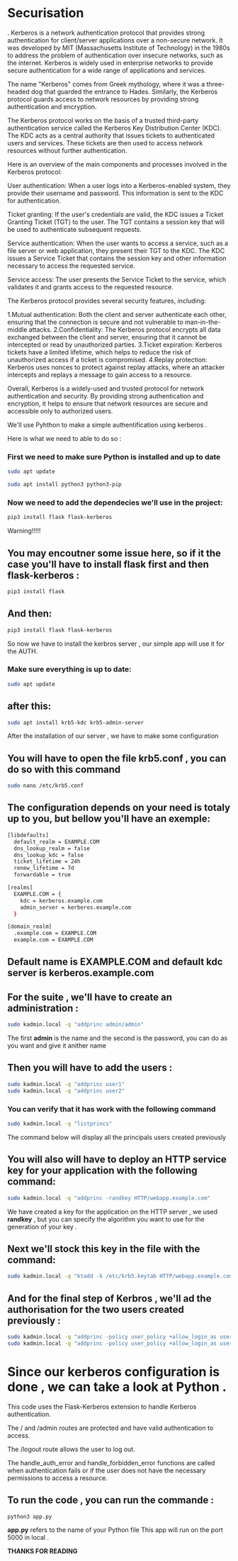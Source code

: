 # Securisation
.
Kerberos is a network authentication protocol that provides strong authentication for client/server applications over a non-secure network. It was developed by MIT (Massachusetts Institute of Technology) in the 1980s to address the problem of authentication over insecure networks, such as the internet. Kerberos is widely used in enterprise networks to provide secure authentication for a wide range of applications and services.

The name "Kerberos" comes from Greek mythology, where it was a three-headed dog that guarded the entrance to Hades. Similarly, the Kerberos protocol guards access to network resources by providing strong authentication and encryption.

The Kerberos protocol works on the basis of a trusted third-party authentication service called the Kerberos Key Distribution Center (KDC). The KDC acts as a central authority that issues tickets to authenticated users and services. These tickets are then used to access network resources without further authentication.

Here is an overview of the main components and processes involved in the Kerberos protocol:

User authentication: When a user logs into a Kerberos-enabled system, they provide their username and password. This information is sent to the KDC for authentication.

Ticket granting: If the user's credentials are valid, the KDC issues a Ticket Granting Ticket (TGT) to the user. The TGT contains a session key that will be used to authenticate subsequent requests.

Service authentication: When the user wants to access a service, such as a file server or web application, they present their TGT to the KDC. The KDC issues a Service Ticket that contains the session key and other information necessary to access the requested service.

Service access: The user presents the Service Ticket to the service, which validates it and grants access to the requested resource.

The Kerberos protocol provides several security features, including:

1.Mutual authentication: Both the client and server authenticate each other, ensuring that the connection is secure and not vulnerable to man-in-the-middle attacks.
2.Confidentiality: The Kerberos protocol encrypts all data exchanged between the client and server, ensuring that it cannot be intercepted or read by unauthorized parties.
3.Ticket expiration: Kerberos tickets have a limited lifetime, which helps to reduce the risk of unauthorized access if a ticket is compromised.
4.Replay protection: Kerberos uses nonces to protect against replay attacks, where an attacker intercepts and replays a message to gain access to a resource.



Overall, Kerberos is a widely-used and trusted protocol for network authentication and security. By providing strong authentication and encryption, it helps to ensure that network resources are secure and accessible only to authorized users.



We'll use Pyhthon to make a simple authentification using kerberos .


Here is what we need to able to do so :

### First we need to make sure Python is installed and up to date 

```bash
sudo apt update
```
```bash
sudo apt install python3 python3-pip
```


### Now we need to add the dependecies we'll use in the project:
```bash
pip3 install flask flask-kerberos
```

Warning!!!!!
## You may encoutner some issue here, so if it the case you'll have to install flask first and then flask-kerberos :
```bash
pip3 install flask
```
## And then:
```bash
pip3 install flask flask-kerberos
```

So now we have to install the kerbros server , our simple app will use it for the AUTH.

### Make sure everything is up to date:
```bash
sudo apt update
```

## after this:
```bash
sudo apt install krb5-kdc krb5-admin-server
```

After the installation of our server , we have to make some configuration 

## You will have to open the file krb5.conf , you can do so with this command

```bash
sudo nano /etc/krb5.conf
```
## The configuration depends on your need is totaly up to you, but bellow you'll have an exemple:

```bash
[libdefaults]
  default_realm = EXAMPLE.COM
  dns_lookup_realm = false
  dns_lookup_kdc = false
  ticket_lifetime = 24h
  renew_lifetime = 7d
  forwardable = true

[realms]
  EXAMPLE.COM = {
    kdc = kerberos.example.com
    admin_server = kerberos.example.com
  }

[domain_realm]
  .example.com = EXAMPLE.COM
  example.com = EXAMPLE.COM
```

## Default name is **EXAMPLE.COM** and default kdc server is **kerberos.example.com**





## For the suite , we'll have to create an administration :

```bash
sudo kadmin.local -q "addprinc admin/admin"
```
The first **admin** is the name and the second is the password, you can do as you want and give it anither name

## Then you will have to add the users :
```bash
sudo kadmin.local -q "addprinc user1"
sudo kadmin.local -q "addprinc user2"
```

### You can verify that it has work with the following command 
```bash
sudo kadmin.local -q "listprincs"
```
The command below will display all the principals users created previously 


## You will also will have to deploy an HTTP service key for your application with the following command:
```bash
sudo kadmin.local -q "addprinc -randkey HTTP/webapp.example.com"
```

We have created a key for the application on the HTTP server , we used **randkey** , but you can specify the algorithm you want to use for the generation of your key .

## Next we'll stock this key in the file with the command:
```bash
sudo kadmin.local -q "ktadd -k /etc/krb5.keytab HTTP/webapp.example.com"
```

## And for the final step of Kerbros , we'll ad the authorisation for the two users created previously :
```bash
sudo kadmin.local -q "addprinc -policy user_policy +allow_login_as user1"
sudo kadmin.local -q "addprinc -policy user_policy +allow_login_as user2"
```




# Since our kerberos configuration is done , we can take a look at Python .

This code uses the Flask-Kerberos extension to handle Kerberos authentication. 

The / and /admin routes are protected and have valid authentication to access. 

The /logout route allows the user to log out. 

The handle_auth_error and handle_forbidden_error functions are called when authentication fails or if the user does not have the necessary permissions to access a resource.

## To run the code , you can run the commande :
```bash
python3 app.py
```

**app.py** refers to the name of your Python file 
This app will run on the port 5000 in local .


**THANKS FOR READING**










